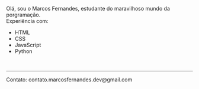Olá, sou o Marcos Fernandes, estudante do maravilhoso mundo da porgramação. <br>
Experiência com: 
<ul> 
  <li>HTML 
  <li>CSS 
  <li>JavaScript  
  <li>Python
</ul><br> 

<hr>
Contato: contato.marcosfernandes.dev@gmail.com

<!---
marcosfernandesdev/marcosfernandesdev is a ✨ special ✨ repository because its `README.md` (this file) appears on your GitHub profile.
You can click the Preview link to take a look at your changes.
--->
